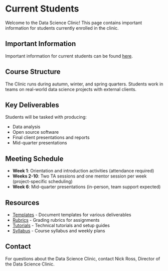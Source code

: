 # Current Students

Welcome to the Data Science Clinic! This page contains important information for students currently enrolled in the clinic.

## Important Information
Important information for current students can be found [here](./students/current-student-info.md).

## Course Structure
The Clinic runs during autumn, winter, and spring quarters. Students work in teams on real-world data science projects with external clients.

## Key Deliverables
Students will be tasked with producing:
- Data analysis
- Open source software
- Final client presentations and reports
- Mid-quarter presentations

## Meeting Schedule
- **Week 1**: Orientation and introduction activities (attendance required)
- **Weeks 2-10**: Two TA sessions and one mentor session per week (project-specific scheduling)
- **Week 6**: Mid-quarter presentations (in-person, team support expected)

## Resources
- [Templates](./templates/) - Document templates for various deliverables
- [Rubrics](./rubrics/) - Grading rubrics for assignments
- [Tutorials](./tutorials/) - Technical tutorials and setup guides
- [Syllabus](./syllabus/) - Course syllabus and weekly plans

## Contact
For questions about the Data Science Clinic, contact Nick Ross, Director of the Data Science Clinic. 